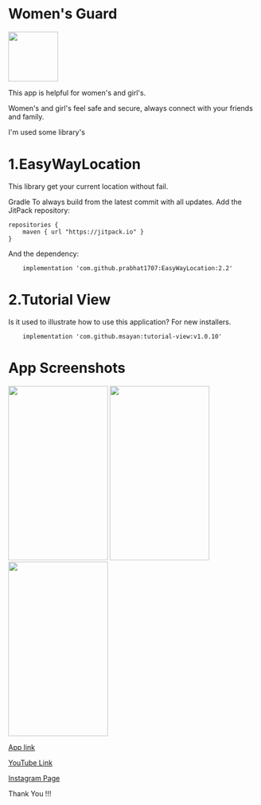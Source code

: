# Women's Guard

<img src="https://tamilandroo.web.app/assets/App/WomensGuard/icon.png" width="100" height="100" />

This app is helpful for women's and girl's.

Women's and girl's feel safe and secure, always connect with your friends and family.

I'm used some library's
# 1.EasyWayLocation
   This library get your current location without fail.

Gradle
To always build from the latest commit with all updates. Add the JitPack repository:

```
repositories {
    maven { url "https://jitpack.io" }
}
```

And the dependency:

```
    implementation 'com.github.prabhat1707:EasyWayLocation:2.2'
```

# 2.Tutorial View
   Is it used to illustrate how to use this application? For new installers.
```
    implementation 'com.github.msayan:tutorial-view:v1.0.10'
```
# App Screenshots
<img src="https://tamilandroo.web.app/assets/App/WomensGuard/screen1.jpg" width="200" height="350" />
<img src="https://tamilandroo.web.app/assets/App/WomensGuard/screen2.jpg" width="200" height="350" />
<img src="https://tamilandroo.web.app/assets/App/WomensGuard/screen3.jpg" width="200" height="350" />

[App link](https://tamilandroo.web.app/womens-guard)
        
[YouTube Link](https://www.youtube.com/channel/UCTg0lctdkU0kyCulZrMxO1Q)
        
[Instagram Page](https://www.instagram.com/tamil_androo/)
    
Thank You !!!
